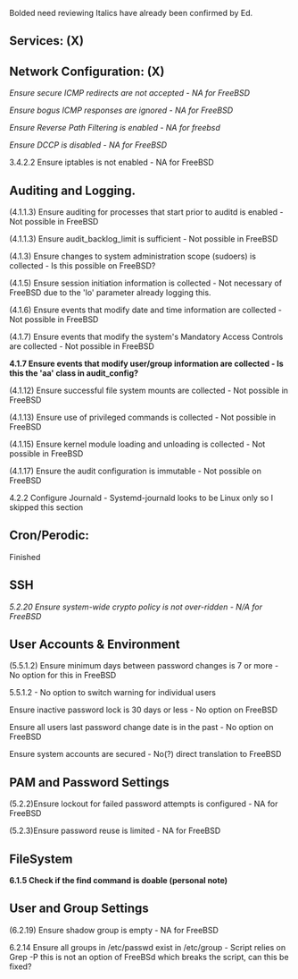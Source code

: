 Bolded need reviewing
Italics have already been confirmed by Ed.

## Services: (X)


## Network Configuration: (X)

*Ensure secure ICMP redirects are not accepted - NA for FreeBSD* 

*Ensure bogus ICMP responses are ignored - NA for FreeBSD*

*Ensure Reverse Path Filtering is enabled - NA for freebsd*

*Ensure DCCP is disabled - NA for FreeBSD*

3.4.2.2 Ensure iptables is not enabled - NA for FreeBSD


## Auditing and Logging.

(4.1.1.3)  Ensure auditing for processes that start prior to auditd is enabled - Not possible in FreeBSD

(4.1.1.3)  Ensure audit_backlog_limit is sufficient - Not possible in FreeBSD

(4.1.3) Ensure changes to system administration scope (sudoers) is collected - Is this possible on FreeBSD?

(4.1.5) Ensure session initiation information is collected - Not necessary of FreeBSD due to the 'lo' parameter already logging this.

(4.1.6) Ensure events that modify date and time information are collected - Not possible in FreeBSD

(4.1.7) Ensure events that modify the system's Mandatory Access Controls are collected - Not possible in FreeBSD

**4.1.7 Ensure events that modify user/group information are collected - Is this the 'aa' class in audit_config?**

(4.1.12) Ensure successful file system mounts are collected - Not possible in FreeBSD

(4.1.13) Ensure use of privileged commands is collected - Not possible in FreeBSD

(4.1.15) Ensure kernel module loading and unloading is collected - Not possible in FreeBSD

(4.1.17) Ensure the audit configuration is immutable - Not possible on FreeBSD

4.2.2 Configure Journald - Systemd-journald looks to be Linux only so I skipped this section


## Cron/Perodic:

Finished

## SSH

*5.2.20 Ensure system-wide crypto policy is not over-ridden - N/A for FreeBSD*

## User Accounts & Environment

(5.5.1.2) Ensure minimum days between password changes is 7 or more - No option for this in FreeBSD

5.5.1.2 - No option to switch warning for individual users

Ensure inactive password lock is 30 days or less - No option on FreeBSD

Ensure all users last password change date is in the past - No option on FreeBSD

Ensure system accounts are secured - No(?) direct translation to FreeBSD

## PAM and Password Settings

(5.2.2)Ensure lockout for failed password attempts is configured - NA for FreeBSD

(5.2.3)Ensure password reuse is limited - NA for FreeBSD

## FileSystem

**6.1.5 Check if the find command is doable (personal note)**

## User and Group Settings 

(6.2.19) Ensure shadow group is empty - NA for FreeBSD

6.2.14 Ensure all groups in /etc/passwd exist in /etc/group - Script relies on Grep -P this is not an option of FreeBSd which breaks the script, can this be fixed?
